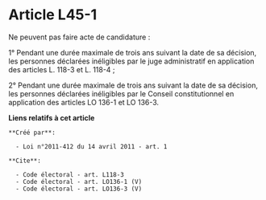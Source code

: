 # Article L45-1

Ne peuvent pas faire acte de candidature : 

1° Pendant une durée maximale de trois ans suivant la date de sa décision, les personnes déclarées inéligibles par le juge
administratif en application des articles L. 118-3 et L. 118-4 ; 

2° Pendant une durée maximale de trois ans suivant la date de sa décision, les personnes déclarées inéligibles par le Conseil
constitutionnel en application des articles LO 136-1 et LO 136-3.

**Liens relatifs à cet article**

	**Créé par**:

	  - Loi n°2011-412 du 14 avril 2011 - art. 1

	**Cite**:

	  - Code électoral - art. L118-3
	  - Code électoral - art. LO136-1 (V)
	  - Code électoral - art. LO136-3 (V)

